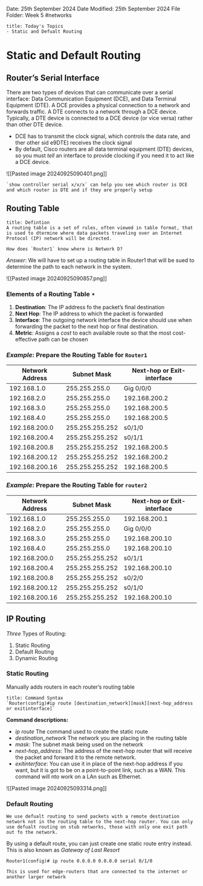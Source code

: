 Date: 25th September 2024
Date Modified: 25th September 2024
File Folder: Week 5
#networks

```ad-summary
title: Today's Topics
- Static and Defualt Routing
```

# Static and Default Routing

## Router’s Serial Interface

There are two types of devices that can communicate over a serial interface: Data Communication Equipment (DCE), and Data Terminal Equipment (DTE). A DCE provides a physical connection to a network and forwards traffic. A DTE connects to a network through a DCE device. Typically, a DTE device is connected to a DCE device (or vice versa) rather than other DTE device.
- DCE has to transmit the clock signal, which controls the data rate, and ther other sid e9DTE) receives the clock signal
- By default, Cisco routers are all data terminal equipment (DTE) devices, so you must *tell* an interface to provide clocking if you need it to act like a DCE device.

![[Pasted image 20240925090401.png]]

```ad-important
`show controller serial x/x/x` can help you see which router is DCE and which router is DTE and if they are properly setup
```

## Routing Table

```ad-summary
title: Defintion
A routing table is a set of rules, often viewed in table format, that is used to dtermine where data packets traveling over an Internet Protocol (IP) network will be directed.
```

```ad-question
How does `Router1` know where is Network D?
```

*Answer*: We will have to set up a routing table in Router1 that will be sued to determine the path to each network in the system.

![[Pasted image 20240925090857.png]]

### Elements of a Routing Table $\star$

1. **Destination**: The IP address fo the packet’s final destination
2. **Next Hop**: The IP address to which the packet is forwarded
3. **Interface**: The outgoing network interface the device should use when forwarding the packet to the next hop or final destination.
4. **Metric**: Assigns a *cost* to each available route so that the most cost-effective path can be chosen

### *Example*: Prepare the Routing Table for `Router1`

| Network Address | Subnet Mask     | Next-hop or Exit-interface |
| --------------- | --------------- | -------------------------- |
| 192.168.1.0     | 255.255.255.0   | Gig 0/0/0                  |
| 192.168.2.0     | 255.255.255.0   | 192.168.200.2              |
| 192.168.3.0     | 255.255.255.0   | 192.168.200.5              |
| 192.168.4.0     | 255.255.255.0   | 192.168.200.5              |
| 192.168.200.0   | 255.255.255.252 | s0/1/0                     |
| 192.168.200.4   | 255.255.255.252 | s0/1/1                     |
| 192.168.200.8   | 255.255.255.252 | 192.168.200.5              |
| 192.168.200.12  | 255.255.255.252 | 192.168.200.2              |
| 192.168.200.16  | 255.255.255.252 | 192.168.200.5              |

### *Example*: Prepare the Routing Table for `router2`

| Network Address | Subnet Mask     | Next-hop or Exit-interface |
| --------------- | --------------- | -------------------------- |
| 192.168.1.0     | 255.255.255.0   | 192.168.200.1              |
| 192.168.2.0     | 255.255.255.0   | Gig 0/0/0                  |
| 192.168.3.0     | 255.255.255.0   | 192.168.200.10             |
| 192.168.4.0     | 255.255.255.0   | 192.168.200.10             |
| 192.168.200.0   | 255.255.255.252 | s0/1/1                     |
| 192.168.200.4   | 255.255.255.252 | 192.168.200.10             |
| 192.168.200.8   | 255.255.255.252 | s0/2/0                     |
| 192.168.200.12  | 255.255.255.252 | s0/1/0                     |
| 192.168.200.16  | 255.255.255.252 | 192.168.200.10             |

## IP Routing

*Three* Types of Routing:
1. Static Routing
2. Default Routing
3. Dynamic Routing

### Static Routing

Manually adds routers in each router’s routing table

```ad-important
title: Command Syntax
`Router(config)#ip route [destination_network][mask][next-hop_address or exitinterface]`
```

**Command descriptions:**
- *ip route* The command used to create the static route
- *destination_network* The network you are placing in the routing table
- *mask*: The subnet mask being used on the network
- *next-hop_address*: The address of the next-hop router that will receive the packet and forward it to the remote network.
- *exitinterface*: You can use it in place of the next-hop address if you want, but it is got to be on a point-to-point link, such as a WAN. This command will nto work on a LAn such as Ethernet.

![[Pasted image 20240925093314.png]]

### Default Routing

```ad-summary
We use defualt routing to send packets with a remote destination network not in the routing table to the next-hop router. You can only use defualt routing on stub networks, those with only one exit path out fo the network.
```

By using a default route, you can just create one static route entry instead. This is also known as *Gateway of Last Resort*

`Router1(config)# ip route 0.0.0.0 0.0.0.0 serial 0/1/0`

```ad-important
This is used for edge-routers that are connected to the internet or another larger network
```

